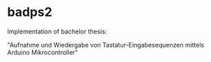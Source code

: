 badps2
======

Implementation of bachelor thesis:

"Aufnahme und Wiedergabe von Tastatur-Eingabesequenzen mittels Arduino Mikrocontroller"
